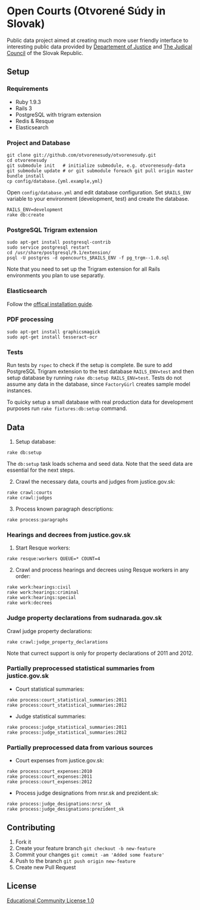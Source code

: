 # Open Courts (Otvorené Súdy in Slovak)

Public data project aimed at creating much more user friendly interface to interesting public data provided by [Departement of Justice](http://www.justice.gov.sk) and [The Judical Council](http://www.sudnarada.sk) of the Slovak Republic.

## Setup
### Requirements
* Ruby 1.9.3
* Rails 3
* PostgreSQL with trigram extension
* Redis & Resque
* Elasticsearch

### Project and Database
```
git clone git://github.com/otvorenesudy/otvorenesudy.git
cd otvorenesudy
git submodule init   # initialize submodule, e.g. otvorenesudy-data
git submodule update # or git submodule foreach git pull origin master
bundle install
cp config/database.{yml.example,yml}
```
Open `config/database.yml` and edit database configuration.
Set `$RAILS_ENV` variable to your environment (development, test) and create the database.
```
RAILS_ENV=development
rake db:create
```

### PostgreSQL Trigram extension
```
sudo apt-get install postgresql-contrib
sudo service postgresql restart
cd /usr/share/postgresql/9.1/extension/
psql -U postgres -d opencourts_$RAILS_ENV -f pg_trgm--1.0.sql
```
Note that you need to set up the Trigram extension for all Rails environments you plan to use separatly.

### Elasticsearch
Follow the [offical installation guide](https://github.com/elasticsearch/elasticsearch).

### PDF processing
```
sudo apt-get install graphicsmagick
sudo apt-get install tesseract-ocr
```

### Tests
Run tests by `rspec` to check if the setup is complete.
Be sure to add PostgreSQL Trigram extension to the test database `RAILS_ENV=test` and then setup database by running `rake db:setup RAILS_ENV=test`.
Tests do not assume any data in the database, since `FactoryGirl` creates sample model instances.

To quicky setup a small database with real production data for development purposes run `rake fixtures:db:setup` command.

## Data
1. Setup database:
```
rake db:setup
```
The `db:setup` task loads schema and seed data. Note that the seed data are essential for the next steps.

2. Crawl the necessary data, courts and judges from justice.gov.sk:
```
rake crawl:courts
rake crawl:judges
```

3. Process known paragraph descriptions:
```
rake process:paragraphs
```

### Hearings and decrees from justice.gov.sk

1. Start Resque workers:
```
rake resque:workers QUEUE=* COUNT=4
```

2. Crawl and process hearings and decrees using Resque workers in any order:
```
rake work:hearings:civil
rake work:hearings:criminal
rake work:hearings:special
rake work:decrees
```

### Judge property declarations from sudnarada.gov.sk

Crawl judge property declarations:
```
rake crawl:judge_property_declarations
```
Note that currect support is only for property declarations of 2011 and 2012.

### Partially preprocessed statistical summaries from justice.gov.sk

* Court statistical summaries:
```
rake process:court_statistical_summaries:2011
rake process:court_statistical_summaries:2012
```

* Judge statistical summaries:
```
rake process:judge_statistical_summaries:2011
rake process:judge_statistical_summaries:2012
```

### Partially preprocessed data from various sources

* Court expenses from justice.gov.sk:
```
rake process:court_expenses:2010
rake process:court_expenses:2011
rake process:court_expenses:2012
```

* Process judge designations from nrsr.sk and prezident.sk:
```
rake process:judge_designations:nrsr_sk
rake process:judge_designations:prezident_sk
```

## Contributing

1. Fork it
2. Create your feature branch `git checkout -b new-feature`
3. Commit your changes `git commit -am 'Added some feature'`
4. Push to the branch `git push origin new-feature`
5. Create new Pull Request

## License

[Educational Community License 1.0](http://opensource.org/licenses/ecl1.php)
